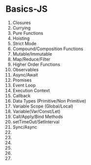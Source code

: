 <!-- @format -->

# Basics-JS

1. Closures
2. Currying
3. Pure Functions
4. Hoisting
5. Strict Mode
6. Compound/Composition Functions
7. Mutable/Immutable
8. Map/Reduce/Filter
9. Higher Order Functions
10. Observables
11. Async/Await
12. Promises
13. Event Loop
14. Execution Context
15. Callback
16. Data Types (Primitive/Non Primitive)
17. Variable Scope (Global/Local)
18. Variable(Var/Const/Let)
19. Call/Apply/Bind Methods
20. setTimeOut/SetInterval
21. Sync/Async
22.
23.
24.
25.
26.
27.
